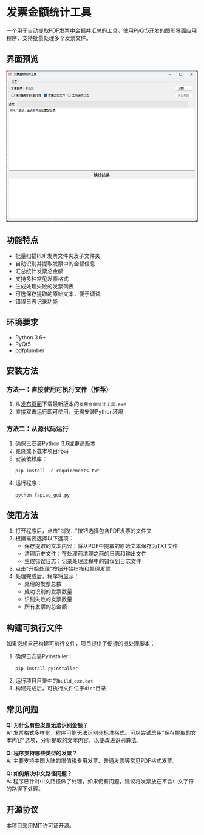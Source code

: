 # 发票金额统计工具

一个用于自动提取PDF发票中金额并汇总的工具。使用PyQt5开发的图形界面应用程序，支持批量处理多个发票文件。

## 界面预览

![应用界面截图](demo.png)

## 功能特点

- 批量扫描PDF发票文件夹及子文件夹
- 自动识别并提取发票中的金额信息
- 汇总统计发票总金额
- 支持多种常见发票格式
- 生成处理失败的发票列表
- 可选保存提取的原始文本，便于调试
- 错误日志记录功能

## 环境要求

- Python 3.6+
- PyQt5
- pdfplumber

## 安装方法

### 方法一：直接使用可执行文件（推荐）

1. 从[发布页面](https://github.com/yourusername/fapiao/releases)下载最新版本的`发票金额统计工具.exe`
2. 直接双击运行即可使用，无需安装Python环境

### 方法二：从源代码运行

1. 确保已安装Python 3.6或更高版本
2. 克隆或下载本项目代码
3. 安装依赖库：
   ```
   pip install -r requirements.txt
   ```
4. 运行程序：
   ```
   python fapiao_gui.py
   ```

## 使用方法

1. 打开程序后，点击"浏览..."按钮选择包含PDF发票的文件夹
2. 根据需要选择以下选项：
   - 保存提取的文本内容：将从PDF中提取的原始文本保存为TXT文件
   - 清理历史文件：在处理前清理之前的日志和输出文件
   - 生成错误日志：记录处理过程中的错误到日志文件
3. 点击"开始处理"按钮开始扫描和处理发票
4. 处理完成后，程序将显示：
   - 处理的发票总数
   - 成功识别的发票数量
   - 识别失败的发票数量
   - 所有发票的总金额

## 构建可执行文件

如果您想自己构建可执行文件，项目提供了便捷的批处理脚本：

1. 确保已安装PyInstaller：
   ```
   pip install pyinstaller
   ```
2. 运行项目目录中的`build_exe.bat`
3. 构建完成后，可执行文件位于`dist`目录

## 常见问题

**Q: 为什么有些发票无法识别金额？**  
A: 发票格式多样化，程序可能无法识别非标准格式。可以尝试启用"保存提取的文本内容"选项，分析提取的文本内容，以便改进识别算法。

**Q: 程序支持哪些类型的发票？**  
A: 主要支持中国大陆的增值税专用发票、普通发票等常见PDF格式发票。

**Q: 如何解决中文路径问题？**  
A: 程序已针对中文路径做了处理，如果仍有问题，建议将发票放在不含中文字符的路径下处理。

## 开源协议

本项目采用MIT许可证开源。 
